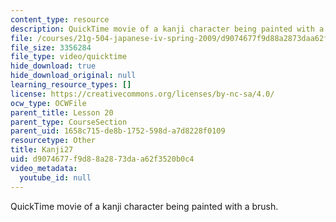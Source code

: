 ```yaml
---
content_type: resource
description: QuickTime movie of a kanji character being painted with a brush.
file: /courses/21g-504-japanese-iv-spring-2009/d9074677f9d88a2873daa62f3520b0c4_Kanji27.mov
file_size: 3356284
file_type: video/quicktime
hide_download: true
hide_download_original: null
learning_resource_types: []
license: https://creativecommons.org/licenses/by-nc-sa/4.0/
ocw_type: OCWFile
parent_title: Lesson 20
parent_type: CourseSection
parent_uid: 1658c715-de8b-1752-598d-a7d8228f0109
resourcetype: Other
title: Kanji27
uid: d9074677-f9d8-8a28-73da-a62f3520b0c4
video_metadata:
  youtube_id: null
---
```

QuickTime movie of a kanji character being painted with a brush.